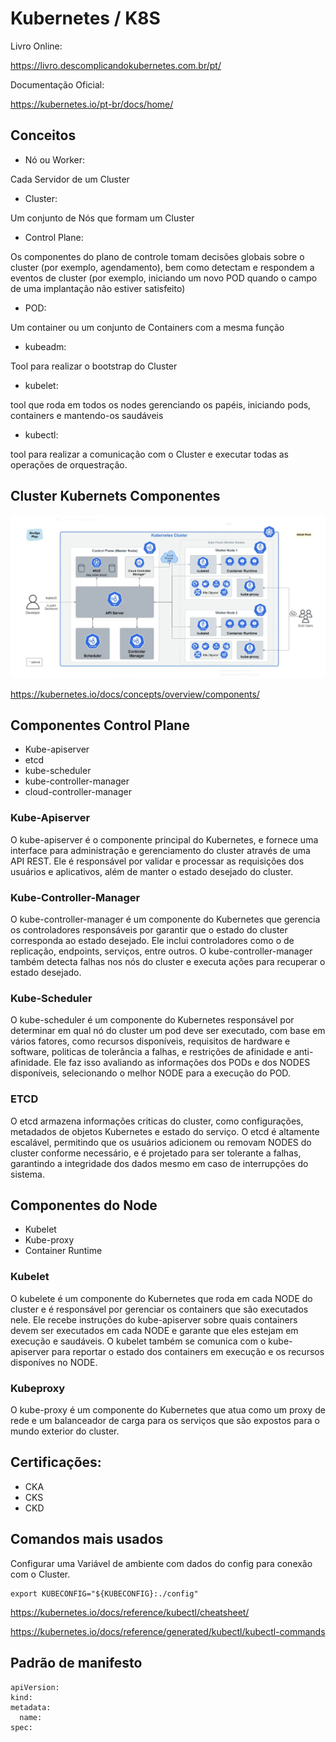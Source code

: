 # Kubernetes / K8S

Livro Online:

https://livro.descomplicandokubernetes.com.br/pt/

Documentação Oficial:

https://kubernetes.io/pt-br/docs/home/


## Conceitos

 - Nó ou Worker:

Cada Servidor de um Cluster

- Cluster:

Um conjunto de Nós que formam um Cluster

- Control Plane:

Os componentes do plano de controle tomam decisões globais sobre o cluster (por exemplo, agendamento), bem como detectam e respondem a eventos de cluster (por exemplo, iniciando um novo POD quando o campo de uma implantação não estiver satisfeito)

- POD:

Um container ou um conjunto de Containers com a mesma função

- kubeadm:

Tool para realizar o bootstrap do Cluster

- kubelet:

tool que roda em todos os nodes gerenciando os papéis, iniciando pods, containers e mantendo-os saudáveis

- kubectl:

tool para realizar a comunicação com o Cluster e executar todas as operações de orquestração.


## Cluster Kubernets Componentes

![kube_componentes](kubernetes-components.png)

https://kubernetes.io/docs/concepts/overview/components/

## Componentes Control Plane

- Kube-apiserver
- etcd
- kube-scheduler
- kube-controller-manager
- cloud-controller-manager

### Kube-Apiserver

O kube-apiserver é o componente principal do Kubernetes, e fornece uma interface para administração e gerenciamento do cluster através de uma API REST.
Ele é responsável por validar e processar as requisições dos usuários e aplicativos, além de manter o estado desejado do cluster.

### Kube-Controller-Manager

O kube-controller-manager é um componente do Kubernetes que gerencia os controladores responsáveis por garantir que o estado do cluster corresponda ao estado desejado. Ele inclui controladores como o de replicação, endpoints, serviços, entre outros.
O kube-controller-manager também detecta falhas nos nós do cluster e executa ações para recuperar o estado desejado.

### Kube-Scheduler

O kube-scheduler é um componente do Kubernetes responsável por determinar em qual nó do cluster um pod deve ser executado, com base em vários fatores, como recursos disponíveis, requisitos de hardware e software, politicas de tolerância a falhas, e restrições de afinidade e anti-afinidade. Ele faz isso avaliando as informações dos PODs e dos NODES disponíveis, selecionando o melhor NODE para a execução do POD.

### ETCD

O etcd armazena informações criticas do cluster, como configurações, metadados de objetos Kubernetes e estado do serviço. O etcd é altamente escalável, permitindo que os usuários adicionem ou removam NODES do cluster conforme necessário, e é projetado para ser tolerante a falhas, garantindo a integridade dos dados mesmo em caso de interrupções do sistema.

## Componentes do Node

- Kubelet
- Kube-proxy
- Container Runtime

### Kubelet

O kubelete é um componente do Kubernetes que roda em cada NODE do cluster e é responsável por gerenciar os containers que são executados nele. Ele recebe instruções do kube-apiserver sobre quais containers devem ser executados em cada NODE e garante que eles estejam em execução e saudáveis. O kubelet também se comunica com o kube-apiserver para reportar o estado dos containers em execução e os recursos disponíves no NODE.

### Kubeproxy

O kube-proxy é um componente do Kubernetes que atua como um proxy de rede e um balanceador de carga para os serviços que são expostos para o mundo exterior do cluster.

## Certificações:

- CKA
- CKS
- CKD


## Comandos mais usados

Configurar uma Variável de ambiente com dados do config para conexão com o Cluster.
```
export KUBECONFIG="${KUBECONFIG}:./config"
```

https://kubernetes.io/docs/reference/kubectl/cheatsheet/


https://kubernetes.io/docs/reference/generated/kubectl/kubectl-commands


## Padrão de manifesto

```
apiVersion:
kind:
metadata:
  name: 
spec:
```

